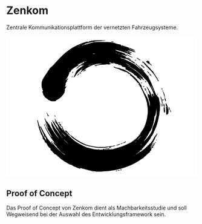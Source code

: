 # Zenkom

Zentrale Kommunikationsplattform der vernetzten Fahrzeugsysteme.

![](logo.png)

## Proof of Concept

Das Proof of Concept von Zenkom dient als Machbarkeitsstudie und soll Wegweisend bei der Auswahl des Entwicklungsframework sein.
